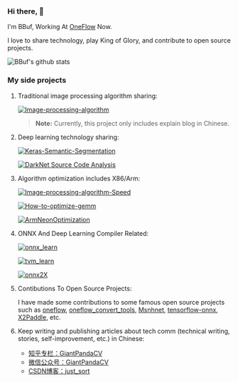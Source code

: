 ### Hi there, 👋

I'm BBuf, Working At [OneFlow](https://github.com/Oneflow-Inc/oneflow) Now.

I love to share technology, play King of Glory, and contribute to open source projects.

![BBuf's github stats](https://github-readme-stats.vercel.app/api?username=BBuf&show_icons=true&theme=tokyonight)


### My side projects

1. Traditional image processing algorithm sharing:

    [![Image-processing-algorithm](https://github-readme-stats.vercel.app/api/pin?username=BBuf&repo=image-processing-algorithm&theme=radical)](https://github.com/BBuf/Image-processing-algorithm)

    > **Note:** Currently, this project only includes explain blog in Chinese.

2. Deep learning technology sharing:

   [![Keras-Semantic-Segmentation](https://github-readme-stats.vercel.app/api/pin?username=BBuf&repo=Keras-Semantic-Segmentation&theme=radical)](https://github.com/BBuf/Keras-Semantic-Segmentation)
   
   [![DarkNet Source Code Analysis](https://github-readme-stats.vercel.app/api/pin?username=BBuf&repo=DarkNet&theme=radical)](https://github.com/BBuf/Darknet)
   
3. Algorithm optimization includes X86/Arm:

    [![Image-processing-algorithm-Speed](https://github-readme-stats.vercel.app/api/pin?username=BBuf&repo=Image-processing-algorithm-Speed&theme=radical)](https://github.com/BBuf/Image-processing-algorithm-Speed)
  
    [![How-to-optimize-gemm](https://github-readme-stats.vercel.app/api/pin?username=BBuf&repo=how-to-optimize-gemm&theme=radical)](https://github.com/BBuf/how-to-optimize-gemm)
  
    [![ArmNeonOptimization](https://github-readme-stats.vercel.app/api/pin?username=BBuf&repo=ArmNeonOptimization&theme=radical)](https://github.com/BBuf/ArmNeonOptimization)

4. ONNX And Deep Learning Compiler Related:

    [![onnx_learn](https://github-readme-stats.vercel.app/api/pin?username=BBuf&repo=onnx_learn&theme=radical)](https://github.com/BBuf/onnx_learn)
    
    [![tvm_learn](https://github-readme-stats.vercel.app/api/pin?username=BBuf&repo=tvm_learn&theme=radical)](https://github.com/BBuf/tvm_learn)
    
    [![onnx2X](https://github-readme-stats.vercel.app/api/pin?username=BBuf&repo=onnx2X&theme=radical)](https://github.com/BBuf/onnx2X)

5. Contibutions To Open Source Projects:

    I have made some contributions to some famous open source projects such as [oneflow](https://github.com/Oneflow-Inc/oneflow), [oneflow_convert_tools](https://github.com/Oneflow-Inc/oneflow_convert_tools), [Msnhnet](https://github.com/msnh2012/Msnhnet), [tensorflow-onnx](https://github.com/onnx/tensorflow-onnx), [X2Paddle](https://github.com/PaddlePaddle/X2Paddle), etc. 
    
6. Keep writing and publishing articles about tech comm (technical writing, stories, self-improvement, etc.) in Chinese:

    - [知乎专栏：GiantPandaCV](https://www.zhihu.com/column/giantpandacv)
    - [微信公众号：GiantPandaCV](https://img-blog.csdnimg.cn/20210507093115219.png)
    - [CSDN博客：just_sort](blog.csdn.net/just_sort/)
